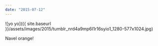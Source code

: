 ```yaml
---
date: "2015-07-12"
---
```


![yo yo]({{ site.baseurl }}/assets/images/2015/tumblr_nrd4a9mp6I1r16syio1_1280-577x1024.jpg)

Navel orange!
